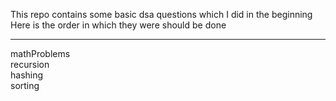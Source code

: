 This repo contains some basic dsa questions which I did in the beginning<br/>
Here is the order in which they were should be done
<hr/>
mathProblems<br/>
recursion<br/>
hashing<br/>
sorting<br/>
